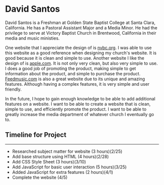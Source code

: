 # David Santos
David Santos is a Freshman at Golden State Baptist College at Santa Clara, California. He has a Pastoral Assistant Major and a Media Minor. He had the privilege to serve at Victory Baptist Church in Brentwood, California in their media and music ministies. 

One website that I appreciate the design of is [nvbc.org](https://www.nvbc.org). I was able to use this website as a good reference when designing my church's website. It is good because it is clean and simple to use. Another website I like the design of is [apple.com](https://www.apple.com). It is not only very clean, but also very simple to use. I does a good job of promoting the product, making simple to get information about the product, and simple to purchase the product. [Feedmusic.com](//www.feedmusic.com) is also a great website due to its unique and amazing features. Although having a complex features, it is very simple and user friendly. 

In the future, I hope to gain enough knowledge to be able to add additional features on a website. I want to be able to create a website that is clean, simple to use, and efficiently promote the product. I want to be able to greatly increase the media department of whatever church I eventually go to. 

## Timeline for Project
-------------------------------------------------------------------------
- Researched subject matter for website (3 hours)(2/25)
- Add base structure using HTML (4 hours)(2/28)
- Add CSS Style Sheet (3 hours)(3/10)
- Add JavaScript for basic user interaction (5 hours)(3/25)
- Added JavaScript for extra features (2 hours)(4/1)
- Complete the website (4/5)